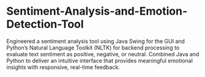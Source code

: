 # Sentiment-Analysis-and-Emotion-Detection-Tool
Engineered a sentiment analysis tool using Java Swing for the GUI and Python’s Natural Language Toolkit (NLTK) for backend processing to evaluate text sentiment as positive, negative, or neutral.
Combined Java and Python to deliver an intuitive interface that provides meaningful emotional insights
with responsive, real-time feedback.
